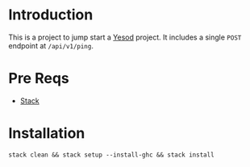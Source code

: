 # Introduction

This is a project to jump start a [Yesod](http://yesodweb.com) project. It includes a single `POST` endpoint at `/api/v1/ping`.

# Pre Reqs

- [Stack](http://haskellstack.org)

# Installation

`stack clean && stack setup --install-ghc && stack install`
